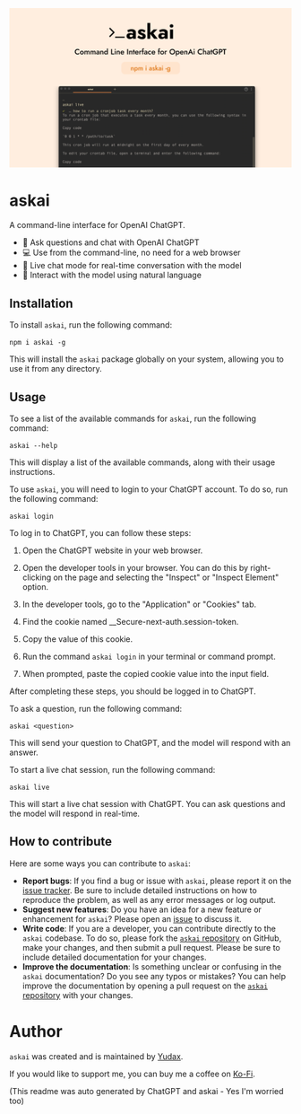 ![askai](./assets/askai.png)

# askai

A command-line interface for OpenAI ChatGPT.

- 💬 Ask questions and chat with OpenAI ChatGPT
- 💻 Use from the command-line, no need for a web browser
- 💬 Live chat mode for real-time conversation with the model
- 🤖 Interact with the model using natural language

## Installation

To install `askai`, run the following command:

```
npm i askai -g
```

This will install the `askai` package globally on your system, allowing you to use it from any directory.

## Usage

To see a list of the available commands for `askai`, run the following command:

```
askai --help
```

This will display a list of the available commands, along with their usage instructions.

To use `askai`, you will need to login to your ChatGPT account. To do so, run the following command:

```
askai login
```

To log in to ChatGPT, you can follow these steps:

1. Open the ChatGPT website in your web browser.

2. Open the developer tools in your browser. You can do this by right-clicking on the page and selecting the "Inspect" or "Inspect Element" option.

3. In the developer tools, go to the "Application" or "Cookies" tab.

4. Find the cookie named \_\_Secure-next-auth.session-token.

5. Copy the value of this cookie.

6. Run the command `askai login` in your terminal or command prompt.

7. When prompted, paste the copied cookie value into the input field.

After completing these steps, you should be logged in to ChatGPT.

To ask a question, run the following command:

```
askai <question>
```

This will send your question to ChatGPT, and the model will respond with an answer.

To start a live chat session, run the following command:

```
askai live
```

This will start a live chat session with ChatGPT. You can ask questions and the model will respond in real-time.

## How to contribute

Here are some ways you can contribute to `askai`:

- **Report bugs**: If you find a bug or issue with `askai`, please report it on the [issue tracker](https://github.com/yudax42/askai/issues). Be sure to include detailed instructions on how to reproduce the problem, as well as any error messages or log output.
- **Suggest new features**: Do you have an idea for a new feature or enhancement for `askai`? Please open an [issue](https://github.com/yudax42/askai/issues) to discuss it.
- **Write code**: If you are a developer, you can contribute directly to the `askai` codebase. To do so, please fork the [`askai` repository](https://github.com/yudax42/askai) on GitHub, make your changes, and then submit a pull request. Please be sure to include detailed documentation for your changes.
- **Improve the documentation**: Is something unclear or confusing in the `askai` documentation? Do you see any typos or mistakes? You can help improve the documentation by opening a pull request on the [`askai` repository](https://github.com/yudax42/askai) with your changes.

# Author

`askai` was created and is maintained by [Yudax](https://twitter.com/_yudax).

If you would like to support me, you can buy me a coffee on [Ko-Fi](https://ko-fi.com/yudax).

(This readme was auto generated by ChatGPT and askai - Yes I'm worried too)
